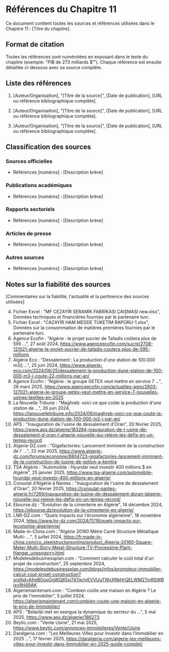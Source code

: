 # Références du Chapitre 11

Ce document contient toutes les sources et références utilisées dans le Chapitre 11 : [Titre du chapitre].

## Format de citation

Toutes les références sont numérotées en exposant dans le texte du chapitre (exemple: "PIB de 273 milliards $¹").
Chaque référence est ensuite détaillée ci-dessous avec sa source complète.

## Liste des références

1. [Auteur/Organisation], "[Titre de la source]", [Date de publication], [URL ou référence bibliographique complète].

2. [Auteur/Organisation], "[Titre de la source]", [Date de publication], [URL ou référence bibliographique complète].

3. [Auteur/Organisation], "[Titre de la source]", [Date de publication], [URL ou référence bibliographique complète].

## Classification des sources

### Sources officielles
- Références [numéros] : [Description brève]

### Publications académiques
- Références [numéros] : [Description brève]

### Rapports sectoriels
- Références [numéros] : [Description brève]

### Articles de presse
- Références [numéros] : [Description brève]

### Autres sources
- Références [numéros] : [Description brève]

## Notes sur la fiabilité des sources

[Commentaires sur la fiabilité, l'actualité et la pertinence des sources utilisées]



4. Fichier Excel : "MF CEZAYİR SERAMİK FABRİKASI ÇAIŞMASI new.xlsx", Données techniques et financières fournies par le partenaire turc.
5. Fichier Excel : "CAZAYİR HAM MEDDE TÜKETİM RAPORU-1.xlsx", Données sur la consommation de matières premières fournies par le partenaire turc.
6. Agence Ecofin : "Algérie : le projet sucrier de Tafadis coûtera plus de 595 ...", 27 août 2024, https://www.agenceecofin.com/sucre/2708-121021-algerie-le-projet-sucrier-de-tafadis-coutera-plus-de-595-millions
7. Algérie Eco : "Dessalement : La production d'une station de 100.000 m3/j ...", 25 juin 2024, https://www.algerie-eco.com/2024/06/25/dessalement-la-production-dune-station-de-100-000-m3-j-coute-22-millions-par-an/
8. Agence Ecofin : "Algérie : le groupe GETEX veut mettre en service 7 ...", 26 mars 2025, https://www.agenceecofin.com/actualites-agro/2603-127021-algerie-le-groupe-getex-veut-mettre-en-service-7-nouvelles-usines-textiles-en-2025
9. La Nouvelle Tribune : "Maghreb: voici ce que coûte la production d'une station de ...", 26 juin 2024, https://lanouvelletribune.info/2024/06/maghreb-voici-ce-que-coute-la-production-dune-station-de-100-000-m3-j-par-an/
10. APS : "Inauguration de l'usine de dessalement d'Oran", 20 février 2025, https://www.aps.dz/algerie/183284-inauguration-de-l-usine-de-dessalement-d-oran-l-algerie-nouvelle-qui-releve-les-defis-en-un-temps-record
11. Algerie-DZ.com : "Gigafactories: Lancement imminent de la construction de l' ...", 22 mai 2025, https://www.algerie-dz.com/forums/economie/8804723-gigafactories-lancement-imminent-de-la-construction-de-lusine-de-gotion-a-kenitra
12. TSA Algérie : "Automobile : Hyundai veut investir 400 millions $ en Algérie", 25 janvier 2025, https://www.tsa-algerie.com/automobile-hyundai-veut-investir-400-millions-en-algerie/
13. Consulat d'Algérie à Nantes : "Inauguration de l'usine de dessalement d'Oran", 20 février 2025, https://consulat-nantes-algerie.fr/7269/inauguration-de-lusine-de-dessalement-doran-lalgerie-nouvelle-qui-releve-les-defis-en-un-temps-record/
14. Ebourse.dz : "Evolution de la cimenterie en Algérie", 14 décembre 2024, https://ebourse.dz/evolution-de-la-cimenterie-en-algerie/
15. LNR-DZ.com : "Quels impacts sur l'économie algérienne", 18 novembre 2024, https://www.lnr-dz.com/2024/11/18/quels-impacts-sur-leconomie-algerienne/
16. Made-in-China.com : "Algérie 20160 Mètre Carré Structure Métallique Multi- ...", 5 juillet 2024, https://fr.made-in-china.com/co_steelstructureonline/product_Algeria-20160-Square-Meter-Multi-Story-Metal-Structure-TV-Processing-Plant-Hangar_uogsogsrry.html
17. Modelesdebusinessplan.com : "Comment calculer le coût total d'un projet de construction", 25 septembre 2024, https://modelesdebusinessplan.com/blogs/infos/promoteur-immobilier-calcul-cout-projet-construction?srsltid=AfmBOooOgWQ65sj747qcIyEVVUuTWxXNkHrQELWM2TmRSWBlxy9H49AK
18. Algeriemaintenant.com : "Combien coûte une maison en Algérie ? Le prix de l'immobilier", 5 juillet 2024, https://algeriemaintenant.com/combien-coute-une-maison-en-algerie-le-prix-de-limmobilier/
19. APS : "Belaribi met en exergue la dynamique du secteur du ...", 5 mai 2025, https://www.aps.dz/algerie/186273
20. Beytic.com : "Vente Usine", 21 mai 2025, https://www.beytic.com/annonces-immobilieres/Vente/Usine
21. Daralgeria.com : "Les Meilleures Villes pour Investir dans l'Immobilier en 2025 ...", 17 février 2025, https://daralgeria.com/algerie-les-meilleures-villes-pour-investir-dans-limmobilier-en-2025-guide-complet/



